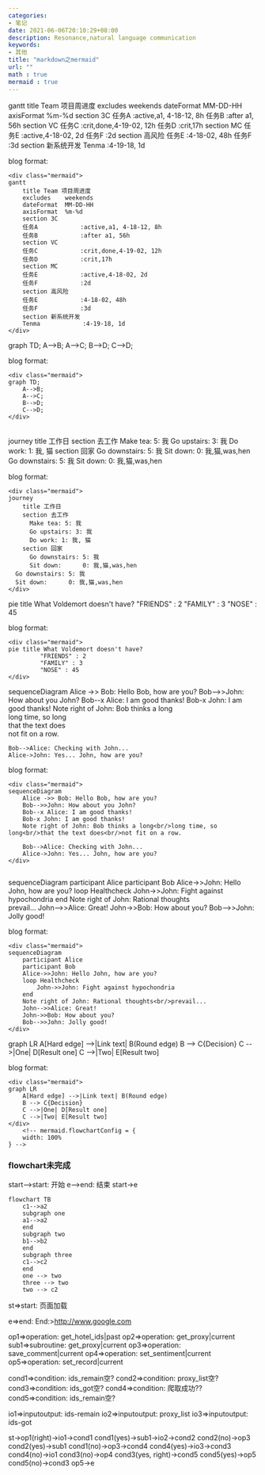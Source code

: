 ```yaml
---
categories:
- 笔记
date: 2021-06-06T20:10:29+08:00
description: Resonance,natural language communication
keywords:
- 其他
title: "markdown之mermaid"
url: ""
math : true
mermaid : true
---
```



<div class="mermaid">
gantt
    title Team 项目周进度
    excludes    weekends
    dateFormat  MM-DD-HH
    axisFormat  %m-%d
    section 3C
    任务A            :active,a1, 4-18-12, 8h
    任务B            :after a1, 56h
    section VC
    任务C            :crit,done,4-19-02, 12h
    任务D            :crit,17h
    section MC
    任务E            :active,4-18-02, 2d
    任务F            :2d
    section 高风险
    任务E            :4-18-02, 48h
    任务F            :3d
    section 新系统开发
    Tenma            :4-19-18, 1d
</div>

blog format: 
```
<div class="mermaid">
gantt
    title Team 项目周进度
    excludes    weekends
    dateFormat  MM-DD-HH
    axisFormat  %m-%d
    section 3C
    任务A            :active,a1, 4-18-12, 8h
    任务B            :after a1, 56h
    section VC
    任务C            :crit,done,4-19-02, 12h
    任务D            :crit,17h
    section MC
    任务E            :active,4-18-02, 2d
    任务F            :2d
    section 高风险
    任务E            :4-18-02, 48h
    任务F            :3d
    section 新系统开发
    Tenma            :4-19-18, 1d
</div>

```

<div class="mermaid">
graph TD;
    A-->B;
    A-->C;
    B-->D;
    C-->D;
</div>  

blog format: 
```
<div class="mermaid">
graph TD;
    A-->B;
    A-->C;
    B-->D;
    C-->D;
</div>  

```

</br>
<div class="mermaid">
journey
    title 工作日
    section 去工作
      Make tea: 5: 我
      Go upstairs: 3: 我
      Do work: 1: 我, 猫
    section 回家
      Go downstairs: 5: 我
      Sit down:      0: 我,猫,was,hen
  Go downstairs: 5: 我
  Sit down:      0: 我,猫,was,hen
</div>

blog format: 
```
<div class="mermaid">
journey
    title 工作日
    section 去工作
      Make tea: 5: 我
      Go upstairs: 3: 我
      Do work: 1: 我, 猫
    section 回家
      Go downstairs: 5: 我
      Sit down:      0: 我,猫,was,hen
  Go downstairs: 5: 我
  Sit down:      0: 我,猫,was,hen
</div>

```

<div class="mermaid">
pie title What Voldemort doesn't have?
         "FRIENDS" : 2
         "FAMILY" : 3
         "NOSE" : 45
</div> 

blog format: 
```
<div class="mermaid">
pie title What Voldemort doesn't have?
         "FRIENDS" : 2
         "FAMILY" : 3
         "NOSE" : 45
</div> 

```

<div class="mermaid">
sequenceDiagram
    Alice ->> Bob: Hello Bob, how are you?
    Bob-->>John: How about you John?
    Bob--x Alice: I am good thanks!
    Bob-x John: I am good thanks!
    Note right of John: Bob thinks a long<br/>long time, so long<br/>that the text does<br/>not fit on a row.

    Bob-->Alice: Checking with John...
    Alice->John: Yes... John, how are you?
</div>

blog format: 
```
<div class="mermaid">
sequenceDiagram
    Alice ->> Bob: Hello Bob, how are you?
    Bob-->>John: How about you John?
    Bob--x Alice: I am good thanks!
    Bob-x John: I am good thanks!
    Note right of John: Bob thinks a long<br/>long time, so long<br/>that the text does<br/>not fit on a row.

    Bob-->Alice: Checking with John...
    Alice->John: Yes... John, how are you?
</div>


```

<div class="mermaid">
sequenceDiagram
    participant Alice
    participant Bob
    Alice->>John: Hello John, how are you?
    loop Healthcheck
        John->>John: Fight against hypochondria
    end
    Note right of John: Rational thoughts<br/>prevail...
    John-->>Alice: Great!
    John->>Bob: How about you?
    Bob-->>John: Jolly good!
</div>

blog format: 
```
<div class="mermaid">
sequenceDiagram
    participant Alice
    participant Bob
    Alice->>John: Hello John, how are you?
    loop Healthcheck
        John->>John: Fight against hypochondria
    end
    Note right of John: Rational thoughts<br/>prevail...
    John-->>Alice: Great!
    John->>Bob: How about you?
    Bob-->>John: Jolly good!
</div>

```

<div class="mermaid">
graph LR
    A[Hard edge] -->|Link text| B(Round edge)
    B --> C{Decision}
    C -->|One| D[Result one]
    C -->|Two| E[Result two]
</div>
    <!-- mermaid.flowchartConfig = {
    width: 100%
} -->

blog format: 
```
<div class="mermaid">
graph LR
    A[Hard edge] -->|Link text| B(Round edge)
    B --> C{Decision}
    C -->|One| D[Result one]
    C -->|Two| E[Result two]
</div>
    <!-- mermaid.flowchartConfig = {
    width: 100%
} -->

```


### flowchart未完成

<div class="flowchart"> <!-- 未完成 -->
    start-->start: 开始
    e-->end: 结束
    start->e
</div>

```
flowchart TB
    c1-->a2
    subgraph one
    a1-->a2
    end
    subgraph two
    b1-->b2
    end
    subgraph three
    c1-->c2
    end
    one --> two
    three --> two
    two --> c2
```

<div class="flowchart"> <!-- 未完成 -->
st=>start: 页面加载

e=>end: End:>http://www.google.com

op1=>operation: get_hotel_ids|past
op2=>operation: get_proxy|current
sub1=>subroutine: get_proxy|current
op3=>operation: save_comment|current
op4=>operation: set_sentiment|current
op5=>operation: set_record|current

cond1=>condition: ids_remain空?
cond2=>condition: proxy_list空?
cond3=>condition: ids_got空?
cond4=>condition: 爬取成功??
cond5=>condition: ids_remain空?

io1=>inputoutput: ids-remain
io2=>inputoutput: proxy_list
io3=>inputoutput: ids-got

st->op1(right)->io1->cond1
cond1(yes)->sub1->io2->cond2
cond2(no)->op3
cond2(yes)->sub1
cond1(no)->op3->cond4
cond4(yes)->io3->cond3
cond4(no)->io1
cond3(no)->op4
cond3(yes, right)->cond5
cond5(yes)->op5
cond5(no)->cond3
op5->e
</div>